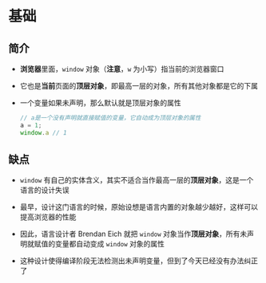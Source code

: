 # 基础

## 简介

  - **浏览器**里面，`window` 对象（**注意**，`w` 为小写）指当前的浏览器窗口

  - 它也是**当前**页面的**顶层对象**，即最高一层的对象，所有其他对象都是它的下属

  - 一个变量如果未声明，那么默认就是顶层对象的属性

    ```js
    // a是一个没有声明就直接赋值的变量，它自动成为顶层对象的属性
    a = 1;
    window.a // 1
    ```

## 缺点

  - `window` 有自己的实体含义，其实不适合当作最高一层的**顶层对象**，这是一个语言的设计失误

  - 最早，设计这门语言的时候，原始设想是语言内置的对象越少越好，这样可以提高浏览器的性能

  - 因此，语言设计者 Brendan Eich 就把 `window` 对象当作**顶层对象**，所有未声明就赋值的变量都自动变成 `window` 对象的属性

  - 这种设计使得编译阶段无法检测出未声明变量，但到了今天已经没有办法纠正了
